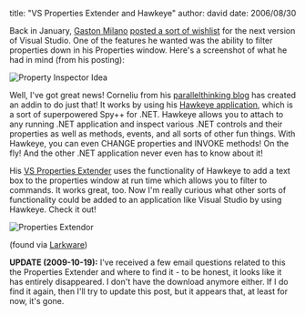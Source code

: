 
title: "VS Properties Extender and Hawkeye"
author: david
date: 2006/08/30

Back in January, [Gaston Milano](http://weblogs.asp.net/gmilano/) [posted a sort of wishlist](http://weblogs.asp.net/gmilano/archive/2006/01/24/436359.aspx) for the next version of Visual Studio. One of the features he wanted was the ability to filter properties down in his Properties window. Here's a screenshot of what he had in mind (from his posting):

![Property Inspector Idea](http://www.mohundro.com/blog/content/binary/2006-08-31-gmilano.png)

Well, I've got great news! Corneliu from his [parallelthinking blog](http://acorns.com.au/cs/blogs/parallelthinking/default.aspx) has created an addin to do just that! It works by using his [Hawkeye application](http://www.acorns.com.au/Hawkeye/), which is a sort of superpowered Spy++ for .NET. Hawkeye allows you to attach to any running .NET application and inspect various .NET controls and their properties as well as methods, events, and all sorts of other fun things. With Hawkeye, you can even CHANGE properties and INVOKE methods! On the fly! And the other .NET application never even has to know about it!

His [VS Properties Extender](http://www.acorns.com.au/projects/vsaddins/) uses the functionality of Hawkeye to add a text box to the properties window at run time which allows you to filter to commands. It works great, too. Now I'm really curious what other sorts of functionality could be added to an application like Visual Studio by using Hawkeye. Check it out!

![Properties Extendor](http://www.mohundro.com/blog/content/binary/2006-08-31-vs-extender.png)

(found via [Larkware](http://www.larkware.com/dg6/TheDailyGrind960.aspx))

**UPDATE (2009-10-19):** I've received a few email questions related to this the Properties Extender and where to find it - to be honest, it looks like it has entirely disappeared. I don't have the download anymore either. If I do find it again, then I'll try to update this post, but it appears that, at least for now, it's gone.
